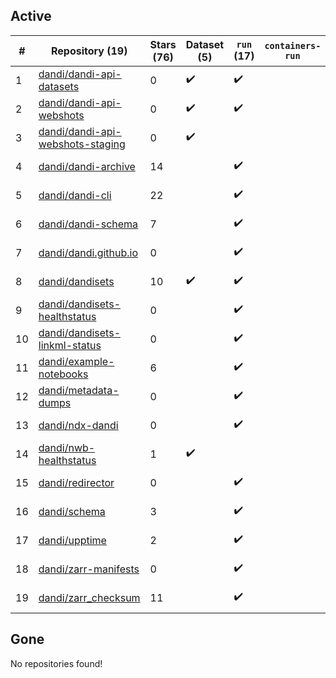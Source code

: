 ## Active
| # | Repository (19) | Stars (76) | Dataset (5) | `run` (17) | `containers-run` | Last Modified |
| --- | --- | --- | --- | --- | --- | --- |
| 1 | [dandi/dandi-api-datasets](https://github.com/dandi/dandi-api-datasets) | 0 | :heavy_check_mark: | :heavy_check_mark: |  | 2021-05-10 18:39:55+00:00 |
| 2 | [dandi/dandi-api-webshots](https://github.com/dandi/dandi-api-webshots) | 0 | :heavy_check_mark: | :heavy_check_mark: |  | 2023-09-27 12:53:14+00:00 |
| 3 | [dandi/dandi-api-webshots-staging](https://github.com/dandi/dandi-api-webshots-staging) | 0 | :heavy_check_mark: |  |  | 2021-12-20 08:47:12+00:00 |
| 4 | [dandi/dandi-archive](https://github.com/dandi/dandi-archive) | 14 |  | :heavy_check_mark: |  | 2024-10-18 16:26:49+00:00 |
| 5 | [dandi/dandi-cli](https://github.com/dandi/dandi-cli) | 22 |  | :heavy_check_mark: |  | 2024-10-18 18:05:33+00:00 |
| 6 | [dandi/dandi-schema](https://github.com/dandi/dandi-schema) | 7 |  | :heavy_check_mark: |  | 2024-10-08 00:24:00+00:00 |
| 7 | [dandi/dandi.github.io](https://github.com/dandi/dandi.github.io) | 0 |  | :heavy_check_mark: |  | 2024-09-10 02:45:54+00:00 |
| 8 | [dandi/dandisets](https://github.com/dandi/dandisets) | 10 | :heavy_check_mark: | :heavy_check_mark: |  | 2024-10-17 19:05:30+00:00 |
| 9 | [dandi/dandisets-healthstatus](https://github.com/dandi/dandisets-healthstatus) | 0 |  | :heavy_check_mark: |  | 2024-09-09 02:09:53+00:00 |
| 10 | [dandi/dandisets-linkml-status](https://github.com/dandi/dandisets-linkml-status) | 0 |  | :heavy_check_mark: |  | 2024-10-14 20:30:10+00:00 |
| 11 | [dandi/example-notebooks](https://github.com/dandi/example-notebooks) | 6 |  | :heavy_check_mark: |  | 2024-10-01 02:50:44+00:00 |
| 12 | [dandi/metadata-dumps](https://github.com/dandi/metadata-dumps) | 0 |  | :heavy_check_mark: |  | 2020-02-29 02:42:42+00:00 |
| 13 | [dandi/ndx-dandi](https://github.com/dandi/ndx-dandi) | 0 |  | :heavy_check_mark: |  | 2020-02-06 17:21:35+00:00 |
| 14 | [dandi/nwb-healthstatus](https://github.com/dandi/nwb-healthstatus) | 1 | :heavy_check_mark: |  |  | 2023-11-09 22:05:52+00:00 |
| 15 | [dandi/redirector](https://github.com/dandi/redirector) | 0 |  | :heavy_check_mark: |  | 2023-05-22 15:33:18+00:00 |
| 16 | [dandi/schema](https://github.com/dandi/schema) | 3 |  | :heavy_check_mark: |  | 2024-07-10 21:11:02+00:00 |
| 17 | [dandi/upptime](https://github.com/dandi/upptime) | 2 |  | :heavy_check_mark: |  | 2024-10-21 00:21:04+00:00 |
| 18 | [dandi/zarr-manifests](https://github.com/dandi/zarr-manifests) | 0 |  | :heavy_check_mark: |  | 2024-09-30 06:28:11+00:00 |
| 19 | [dandi/zarr_checksum](https://github.com/dandi/zarr_checksum) | 11 |  | :heavy_check_mark: |  | 2024-08-26 15:41:44+00:00 |

## Gone
No repositories found!

